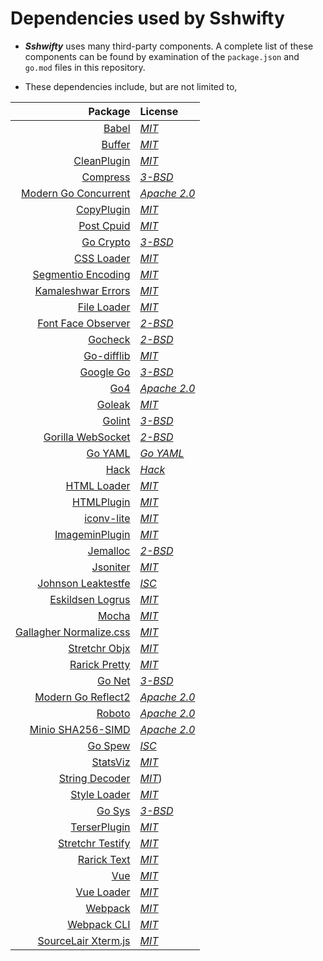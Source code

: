 # Dependencies used by Sshwifty

- **_Sshwifty_** uses many third-party components. A complete list of
  these components can be found by examination of the `package.json` and
  `go.mod` files in this repository.

- These dependencies include, but are not limited to,

|                                                             Package | License                                                                                   |
| ------------------------------------------------------------------: | :---------------------------------------------------------------------------------------- |
|                                        [Babel](https://babeljs.io/) | _[MIT](https://github.com/babel/babel/blob/main/LICENSE)_                                 |
|                          [Buffer](https://github.com/feross/buffer) | _[MIT](https://github.com/feross/buffer/blob/master/LICENSE)_                             |
| [CleanPlugin](https://github.com/johnagan/clean-webpack-plugin) | _[MIT](https://github.com/johnagan/clean-webpack-plugin)_ |
|                   [Compress](https://github.com/klauspost/compress) | _[3-BSD](https://github.com/klauspost/compress/blob/master/LICENSE)_                      |
|               [Modern Go Concurrent](https://github.com/modern-go/concurrent) | _[Apache 2.0](https://github.com/modern-go/concurrent/blob/master/LICENSE)_               |
| [CopyPlugin](https://github.com/webpack-contrib/copy-webpack-plugin) | _[MIT](https://github.com/webpack-contrib/copy-webpack-plugin/blob/master/LICENSE)_ |
|                         [Post Cpuid](https://github.com/klauspost/cpuid) | _[MIT](https://github.com/klauspost/cpuid/blob/master/LICENSE)_                           |
|                               [Go Crypto](https://golang.org/x/crypto) | _[3-BSD](https://github.com/golang/crypto/blob/master/LICENSE)_                           |
| [CSS Loader](https://github.com/webpack-contrib/css-loader) | _[MIT](https://github.com/webpack-contrib/css-loader/blob/master/LICENSE)_ |
|                   [Segmentio Encoding](https://github.com/segmentio/encoding) | _[MIT](https://github.com/segmentio/encoding/blob/master/LICENSE)_                        |
|                      [Kamaleshwar Errors](https://github.com/bnkamalesh/errors) | _[MIT](https://github.com/bnkamalesh/errors/blob/master/LICENSE)_                         |
| [File Loader](https://github.com/webpack-contrib/file-loader) | _[MIT](https://github.com/webpack-contrib/file-loader/blob/master/LICENSE)_ |
| [Font Face Observer](https://github.com/bramstein/fontfaceobserver) | _[2-BSD](https://github.com/bramstein/fontfaceobserver/blob/master/LICENSE)_              |
|                                 [Gocheck](http://labix.org/gocheck) | _[2-BSD](https://pkg.go.dev/gopkg.in/check.v1?tab=licenses)_                              |
|                 [Go-difflib](https://github.com/pmezard/go-difflib) | _[MIT](https://github.com/pmezard/go-difflib/blob/master/LICENSE)_                        |
|                                            [Google Go](https://golang.org) | _[3-BSD](https://github.com/golang/go/blob/master/LICENSE)_                               |
| [Go4](https://github.com/go4org/go4) | _[Apache 2.0](https://github.com/go4org/go4/blob/master/LICENSE)_ |
|                                [Goleak](https://go.uber.org/goleak) | _[MIT](https://pkg.go.dev/go.uber.org/goleak?tab=licenses)_                               |
|                                 [Golint](https://golang.org/x/lint) | _[3-BSD](https://pkg.go.dev/golang.org/x/lint?tab=licenses)_                              |
|           [Gorilla WebSocket](https://github.com/gorilla/websocket) | _[2-BSD](https://github.com/gorilla/websocket/blob/master/LICENSE)_                       |
|                                 [Go YAML](https://gopkg.in/yaml.v3) | _[Go YAML](https://github.com/go-yaml/yaml/blob/v3/LICENSE)_                              |
|                      [Hack](https://github.com/source-foundry/Hack) | _[Hack](https://github.com/source-foundry/Hack/blob/master/LICENSE.md)_                   |
| [HTML Loader](https://github.com/webpack-contrib/html-loader) | _[MIT](https://github.com/webpack-contrib/html-loader/blob/master/LICENSE)_ |
| [HTMLPlugin](https://github.com/jantimon/html-webpack-plugin) | _[MIT](https://github.com/jantimon/html-webpack-plugin/blob/main/LICENSE)_ |
|              [iconv-lite](https://github.com/ashtuchkin/iconv-lite) | _[MIT](https://github.com/ashtuchkin/iconv-lite/blob/master/LICENSE)_                     |
| [ImageminPlugin](https://github.com/webpack-contrib/image-minimizer-webpack-plugin) | _[MIT](https://github.com/webpack-contrib/image-minimizer-webpack-plugin/blob/master/LICENSE)_ |
|                    [Jemalloc](https://github.com/jemalloc/jemalloc) | _[2-BSD](https://github.com/jemalloc/jemalloc/blob/dev/COPYING)_                          |
|                     [Jsoniter](https://github.com/json-iterator/go) | _[MIT](https://github.com/json-iterator/go/blob/master/LICENSE)_                          |
|               [Johnson Leaktestfe](https://github.com/johnsonjh/leaktestfe) | _[ISC](https://github.com/johnsonjh/leaktestfe/blob/master/LICENSE)_                      |
|                        [Eskildsen Logrus](https://github.com/sirupsen/logrus) | _[MIT](https://github.com/sirupsen/logrus/blob/master/LICENSE)_                           |
| [Mocha](https://github.com/mochajs/mocha) | _[MIT](https://github.com/mochajs/mocha/blob/master/LICENSE)_ |
|           [Gallagher Normalize.css](https://github.com/necolas/normalize.css) | _[MIT](https://github.com/necolas/normalize.css/blob/master/LICENSE.md)_                  |
|                            [Stretchr Objx](https://github.com/stretchr/objx) | _[MIT](https://github.com/stretchr/objx/blob/master/LICENSE)_                             |
|                              [Rarick Pretty](https://github.com/kr/pretty) | _[MIT](https://github.com/kr/pretty/blob/main/License)_                                   |
|                             [Go Net](https://golang.org/x/net) | _[3-BSD](https://github.com/golang/net/blob/master/LICENSE)_                              |
|                   [Modern Go Reflect2](https://github.com/modern-go/reflect2) | _[Apache 2.0](https://github.com/modern-go/reflect2/blob/master/LICENSE)_                 |
|                      [Roboto](https://en.wikipedia.org/wiki/Roboto) | _[Apache 2.0](https://github.com/choffmeister/roboto-fontface-bower/blob/master/LICENSE)_ |
|                 [Minio SHA256-SIMD](https://github.com/minio/sha256-simd) | _[Apache 2.0](https://github.com/minio/sha256-simd/blob/master/LICENSE)_                  |
|                          [Go Spew](https://github.com/davecgh/go-spew) | _[ISC](https://github.com/davecgh/go-spew/blob/master/LICENSE)_                           |
|                         [StatsViz](https://github.com/arl/statsviz) | _[MIT](https://github.com/arl/statsviz/blob/master/LICENSE)_                              |
| [String Decoder](https://github.com/nodejs/string_decoder) | _[MIT](https://github.com/nodejs/string_decoder/blob/main/LICENSE)_) |
| [Style Loader](https://github.com/webpack-contrib/style-loader) | _[MIT](https://github.com/webpack-contrib/style-loader/blob/master/LICENSE)_ |
| [Go Sys](https://golang.org/x/sys) | _[3-BSD](https://cs.opensource.google/go/x/sys/+/master:LICENSE)_ |
| [TerserPlugin](https://github.com/webpack-contrib/terser-webpack-plugin) | _[MIT](https://github.com/webpack-contrib/terser-webpack-plugin/blob/master/LICENSE)_ |
|                      [Stretchr Testify](https://github.com/stretchr/testify) | _[MIT](https://github.com/stretchr/testify/blob/master/LICENSE)_                          |
|                                  [Rarick Text](https://github.com/kr/text) | _[MIT](https://github.com/kr/text)_                                                       |
|                                         [Vue](https://vuejs.org) | _[MIT](https://github.com/vuejs/vue/blob/dev/LICENSE)_                                    |
| [Vue Loader](https://github.com/vuejs/vue-loader) | _[MIT](https://github.com/vuejs/vue-loader/blob/master/LICENSE)_ |
| [Webpack](https://github.com/webpack/webpack) | _[MIT](https://github.com/webpack/webpack/blob/master/LICENSE)_ |
| [Webpack CLI](https://github.com/webpack/webpack-cli) | _[MIT](https://github.com/webpack/webpack-cli/blob/master/LICENSE)_ |
|                                    [SourceLair Xterm.js](https://xtermjs.org/) | _[MIT](https://github.com/xtermjs/xterm.js/blob/master/LICENSE)_                          |
